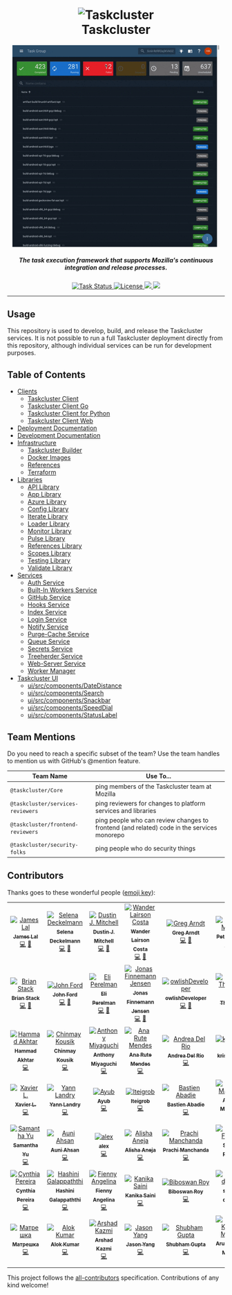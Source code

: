 <h1 align="center">
  <br>
  <img src="https://media.taskcluster.net/logo/logo.png" alt="Taskcluster" width="80">
  <br>
  Taskcluster
  <br>
</h1>

<p align="center">
  <img alt="Inspecting a task on Taskcluster UI" src="view-task-flow.gif" width="480px">
</p>

<h5 align="center">The task execution framework that supports Mozilla's continuous integration and release processes.</h5>

<p align="center">
  <a href="https://github.taskcluster.net/v1/repository/taskcluster/taskcluster/master/latest">
    <img src="https://github.taskcluster.net/v1/repository/taskcluster/taskcluster/master/badge.svg" alt="Task Status">
  </a>
  <a href="http://mozilla.org/MPL/2.0">
    <img src="https://img.shields.io/badge/license-MPL%202.0-orange.svg" alt="License">
  </a>
  <a href="https://www.irccloud.com/invite?channel=%23taskcluster&amp;hostname=irc.mozilla.org&amp;port=6697&amp;ssl=1" target="_blank">
    <img src="https://img.shields.io/badge/IRC-%23taskcluster-1e72ff.svg?style=flat"  height="20">
  </a>
  <a href="https://codecov.io/gh/taskcluster/taskcluster">
    <img src="https://codecov.io/gh/taskcluster/taskcluster/branch/master/graph/badge.svg" />
  </a>
</p>

<hr/>

## Usage

This repository is used to develop, build, and release the Taskcluster services.
It is not possible to run a full Taskcluster deployment directly from this repository, although individual services can be run for development purposes.

## Table of Contents

<!-- TOC BEGIN -->
* [Clients](clients#readme)
    * [Taskcluster Client](clients/client#readme)
    * [Taskcluster Client Go](clients/client-go#readme)
    * [Taskcluster Client for Python](clients/client-py#readme)
    * [Taskcluster Client Web](clients/client-web#readme)
* [Deployment Documentation](deployment-docs#readme)
* [Development Documentation](dev-docs#readme)
* [Infrastructure](infrastructure#readme)
    * [Taskcluster Builder](infrastructure/builder#readme)
    * [Docker Images](infrastructure/docker-images#readme)
    * [References](infrastructure/references#readme)
    * [Terraform](infrastructure/terraform#readme)
* [Libraries](libraries#readme)
    * [API Library](libraries/api#readme)
    * [App Library](libraries/app#readme)
    * [Azure Library](libraries/azure#readme)
    * [Config Library](libraries/config#readme)
    * [Iterate Library](libraries/iterate#readme)
    * [Loader Library](libraries/loader#readme)
    * [Monitor Library](libraries/monitor#readme)
    * [Pulse Library](libraries/pulse#readme)
    * [References Library](libraries/references#readme)
    * [Scopes Library](libraries/scopes#readme)
    * [Testing Library](libraries/testing#readme)
    * [Validate Library](libraries/validate#readme)
* [Services](services#readme)
    * [Auth Service](services/auth#readme)
    * [Built-In Workers Service](services/built-in-workers#readme)
    * [GitHub Service](services/github#readme)
    * [Hooks Service](services/hooks#readme)
    * [Index Service](services/index#readme)
    * [Login Service](services/login#readme)
    * [Notify Service](services/notify#readme)
    * [Purge-Cache Service](services/purge-cache#readme)
    * [Queue Service](services/queue#readme)
    * [Secrets Service](services/secrets#readme)
    * [Treeherder Service](services/treeherder#readme)
    * [Web-Server Service](services/web-server#readme)
    * [Worker Manager](services/worker-manager#readme)
* [Taskcluster UI](ui#readme)
    * [ui/src/components/DateDistance](ui/src/components/DateDistance#readme)
    * [ui/src/components/Search](ui/src/components/Search#readme)
    * [ui/src/components/Snackbar](ui/src/components/Snackbar#readme)
    * [ui/src/components/SpeedDial](ui/src/components/SpeedDial#readme)
    * [ui/src/components/StatusLabel](ui/src/components/StatusLabel#readme)
<!-- TOC END -->

## Team Mentions

Do you need to reach a specific subset of the team? Use the team handles to mention us with GitHub's @mention feature.

| Team Name | Use To... |
| --------- | --------- |
| `@taskcluster/Core` | ping members of the Taskcluster team at Mozilla |
| `@taskcluster/services-reviewers` | ping reviewers for changes to platform services and libraries  |
| `@taskcluster/frontend-reviewers` | ping people who can review changes to frontend (and related) code in the services monorepo |
| `@taskcluster/security-folks` | ping people who do security things |

## Contributors

Thanks goes to these wonderful people ([emoji key](https://allcontributors.org/docs/en/emoji-key)):

<!-- ALL-CONTRIBUTORS-LIST:START - Do not remove or modify this section -->
<!-- prettier-ignore -->
<table><tr><td align="center"><a href="https://conduit.vc/"><img src="https://avatars3.githubusercontent.com/u/322957?v=4" width="100px;" alt="James Lal"/><br /><sub><b>James Lal</b></sub></a><br /><a href="https://github.com/taskcluster/taskcluster/commits?author=lightsofapollo" title="Code">💻</a> <a href="#former-staff-lightsofapollo" title="Former Mozilla employee on Taskcluster team">👋</a></td><td align="center"><a href="https://github.com/selenamarie"><img src="https://avatars0.githubusercontent.com/u/54803?v=4" width="100px;" alt="Selena Deckelmann"/><br /><sub><b>Selena Deckelmann</b></sub></a><br /><a href="https://github.com/taskcluster/taskcluster/commits?author=selenamarie" title="Code">💻</a> <a href="#former-staff-selenamarie" title="Former Mozilla employee on Taskcluster team">👋</a></td><td align="center"><a href="http://code.v.igoro.us/"><img src="https://avatars3.githubusercontent.com/u/28673?v=4" width="100px;" alt="Dustin J. Mitchell"/><br /><sub><b>Dustin J. Mitchell</b></sub></a><br /><a href="https://github.com/taskcluster/taskcluster/commits?author=djmitche" title="Code">💻</a> <a href="#staff-djmitche" title="Current Mozilla employee on Taskcluster team">🔧</a></td><td align="center"><a href="https://walac.github.io"><img src="https://avatars1.githubusercontent.com/u/611309?v=4" width="100px;" alt="Wander Lairson Costa"/><br /><sub><b>Wander Lairson Costa</b></sub></a><br /><a href="https://github.com/taskcluster/taskcluster/commits?author=walac" title="Code">💻</a> <a href="#staff-walac" title="Current Mozilla employee on Taskcluster team">🔧</a></td><td align="center"><a href="https://github.com/gregarndt"><img src="https://avatars0.githubusercontent.com/u/2592630?v=4" width="100px;" alt="Greg Arndt"/><br /><sub><b>Greg Arndt</b></sub></a><br /><a href="https://github.com/taskcluster/taskcluster/commits?author=gregarndt" title="Code">💻</a> <a href="#former-staff-gregarndt" title="Former Mozilla employee on Taskcluster team">👋</a></td><td align="center"><a href="http://petemoore.github.io/"><img src="https://avatars0.githubusercontent.com/u/190790?v=4" width="100px;" alt="Pete Moore"/><br /><sub><b>Pete Moore</b></sub></a><br /><a href="https://github.com/taskcluster/taskcluster/commits?author=petemoore" title="Code">💻</a> <a href="#staff-petemoore" title="Current Mozilla employee on Taskcluster team">🔧</a></td><td align="center"><a href="http://hassanali.me"><img src="https://avatars0.githubusercontent.com/u/3766511?v=4" width="100px;" alt="Hassan Ali"/><br /><sub><b>Hassan Ali</b></sub></a><br /><a href="https://github.com/taskcluster/taskcluster/commits?author=helfi92" title="Code">💻</a> <a href="#staff-helfi92" title="Current Mozilla employee on Taskcluster team">🔧</a></td></tr><tr><td align="center"><a href="https://imbstack.com"><img src="https://avatars2.githubusercontent.com/u/127521?v=4" width="100px;" alt="Brian Stack"/><br /><sub><b>Brian Stack</b></sub></a><br /><a href="https://github.com/taskcluster/taskcluster/commits?author=imbstack" title="Code">💻</a> <a href="#staff-imbstack" title="Current Mozilla employee on Taskcluster team">🔧</a></td><td align="center"><a href="https://blog.johnford.org"><img src="https://avatars3.githubusercontent.com/u/607353?v=4" width="100px;" alt="John Ford"/><br /><sub><b>John Ford</b></sub></a><br /><a href="https://github.com/taskcluster/taskcluster/commits?author=jhford" title="Code">💻</a> <a href="#former-staff-jhford" title="Former Mozilla employee on Taskcluster team">👋</a></td><td align="center"><a href="http://eliperelman.com"><img src="https://avatars0.githubusercontent.com/u/285899?v=4" width="100px;" alt="Eli Perelman"/><br /><sub><b>Eli Perelman</b></sub></a><br /><a href="https://github.com/taskcluster/taskcluster/commits?author=eliperelman" title="Code">💻</a> <a href="#former-staff-eliperelman" title="Former Mozilla employee on Taskcluster team">👋</a></td><td align="center"><a href="https://jonasfj.dk/"><img src="https://avatars2.githubusercontent.com/u/149732?v=4" width="100px;" alt="Jonas Finnemann Jensen"/><br /><sub><b>Jonas Finnemann Jensen</b></sub></a><br /><a href="https://github.com/taskcluster/taskcluster/commits?author=jonasfj" title="Code">💻</a> <a href="#former-staff-jonasfj" title="Former Mozilla employee on Taskcluster team">👋</a></td><td align="center"><a href="https://medium.com/@bugzeeeeee/"><img src="https://avatars1.githubusercontent.com/u/18102552?v=4" width="100px;" alt="owlishDeveloper"/><br /><sub><b>owlishDeveloper</b></sub></a><br /><a href="https://github.com/taskcluster/taskcluster/commits?author=owlishDeveloper" title="Code">💻</a> <a href="#staff-owlishDeveloper" title="Current Mozilla employee on Taskcluster team">🔧</a></td><td align="center"><a href="http://grenade.github.io"><img src="https://avatars3.githubusercontent.com/u/111819?v=4" width="100px;" alt="Rob Thijssen"/><br /><sub><b>Rob Thijssen</b></sub></a><br /><a href="https://github.com/taskcluster/taskcluster/commits?author=grenade" title="Code">💻</a></td><td align="center"><a href="https://twitter.com/_reznord"><img src="https://avatars0.githubusercontent.com/u/3415488?v=4" width="100px;" alt="Anup"/><br /><sub><b>Anup</b></sub></a><br /><a href="https://github.com/taskcluster/taskcluster/commits?author=reznord" title="Code">💻</a></td></tr><tr><td align="center"><a href="https://hammad13060.github.io"><img src="https://avatars2.githubusercontent.com/u/12844417?v=4" width="100px;" alt="Hammad Akhtar"/><br /><sub><b>Hammad Akhtar</b></sub></a><br /><a href="https://github.com/taskcluster/taskcluster/commits?author=hammad13060" title="Code">💻</a></td><td align="center"><a href="http://ckousik.github.io"><img src="https://avatars2.githubusercontent.com/u/12830755?v=4" width="100px;" alt="Chinmay Kousik"/><br /><sub><b>Chinmay Kousik</b></sub></a><br /><a href="https://github.com/taskcluster/taskcluster/commits?author=ckousik" title="Code">💻</a></td><td align="center"><a href="https://acmiyaguchi.me"><img src="https://avatars1.githubusercontent.com/u/3304040?v=4" width="100px;" alt="Anthony Miyaguchi"/><br /><sub><b>Anthony Miyaguchi</b></sub></a><br /><a href="https://github.com/taskcluster/taskcluster/commits?author=acmiyaguchi" title="Code">💻</a></td><td align="center"><a href="http://anarute.com"><img src="https://avatars3.githubusercontent.com/u/333447?v=4" width="100px;" alt="Ana Rute Mendes"/><br /><sub><b>Ana Rute Mendes</b></sub></a><br /><a href="https://github.com/taskcluster/taskcluster/commits?author=anarute" title="Code">💻</a></td><td align="center"><a href="http://www.andreadelrio.me"><img src="https://avatars2.githubusercontent.com/u/4016496?v=4" width="100px;" alt="Andrea Del Rio"/><br /><sub><b>Andrea Del Rio</b></sub></a><br /><a href="https://github.com/taskcluster/taskcluster/commits?author=andreadelrio" title="Code">💻</a></td><td align="center"><a href="https://www.kristelteng.com/"><img src="https://avatars2.githubusercontent.com/u/9313149?v=4" width="100px;" alt="kristelteng"/><br /><sub><b>kristelteng</b></sub></a><br /><a href="https://github.com/taskcluster/taskcluster/commits?author=kristelteng" title="Code">💻</a></td><td align="center"><a href="https://github.com/elenasolomon"><img src="https://avatars2.githubusercontent.com/u/7040792?v=4" width="100px;" alt="Elena Solomon"/><br /><sub><b>Elena Solomon</b></sub></a><br /><a href="https://github.com/taskcluster/taskcluster/commits?author=elenasolomon" title="Code">💻</a></td></tr><tr><td align="center"><a href="https://github.com/t0xicCode"><img src="https://avatars3.githubusercontent.com/u/1268885?v=4" width="100px;" alt="Xavier L."/><br /><sub><b>Xavier L.</b></sub></a><br /><a href="https://github.com/taskcluster/taskcluster/commits?author=t0xicCode" title="Code">💻</a></td><td align="center"><a href="http://yannlandry.com"><img src="https://avatars2.githubusercontent.com/u/5789748?v=4" width="100px;" alt="Yann Landry"/><br /><sub><b>Yann Landry</b></sub></a><br /><a href="https://github.com/taskcluster/taskcluster/commits?author=yannlandry" title="Code">💻</a></td><td align="center"><a href="https://github.com/AyubMohamed"><img src="https://avatars2.githubusercontent.com/u/6386566?v=4" width="100px;" alt="Ayub"/><br /><sub><b>Ayub</b></sub></a><br /><a href="https://github.com/taskcluster/taskcluster/commits?author=AyubMohamed" title="Code">💻</a></td><td align="center"><a href="https://github.com/lteigrob"><img src="https://avatars0.githubusercontent.com/u/19479141?v=4" width="100px;" alt="lteigrob"/><br /><sub><b>lteigrob</b></sub></a><br /><a href="https://github.com/taskcluster/taskcluster/commits?author=lteigrob" title="Code">💻</a></td><td align="center"><a href="https://nextcairn.com"><img src="https://avatars3.githubusercontent.com/u/101004?v=4" width="100px;" alt="Bastien Abadie"/><br /><sub><b>Bastien Abadie</b></sub></a><br /><a href="https://github.com/taskcluster/taskcluster/commits?author=La0" title="Code">💻</a></td><td align="center"><a href="https://amjad.io"><img src="https://avatars3.githubusercontent.com/u/4323539?v=4" width="100px;" alt="Amjad Mashaal"/><br /><sub><b>Amjad Mashaal</b></sub></a><br /><a href="https://github.com/taskcluster/taskcluster/commits?author=TheNavigat" title="Code">💻</a></td><td align="center"><a href="https://github.com/tomprince"><img src="https://avatars3.githubusercontent.com/u/283816?v=4" width="100px;" alt="Tom Prince"/><br /><sub><b>Tom Prince</b></sub></a><br /><a href="https://github.com/taskcluster/taskcluster/commits?author=tomprince" title="Code">💻</a></td></tr><tr><td align="center"><a href="https://github.com/SamanthaYu"><img src="https://avatars2.githubusercontent.com/u/10355013?v=4" width="100px;" alt="Samantha Yu"/><br /><sub><b>Samantha Yu</b></sub></a><br /><a href="https://github.com/taskcluster/taskcluster/commits?author=SamanthaYu" title="Code">💻</a></td><td align="center"><a href="https://github.com/auni53"><img src="https://avatars0.githubusercontent.com/u/9661111?v=4" width="100px;" alt="Auni Ahsan"/><br /><sub><b>Auni Ahsan</b></sub></a><br /><a href="https://github.com/taskcluster/taskcluster/commits?author=auni53" title="Code">💻</a></td><td align="center"><a href="http://alexandrasp.github.io/"><img src="https://avatars0.githubusercontent.com/u/6344218?v=4" width="100px;" alt="alex"/><br /><sub><b>alex</b></sub></a><br /><a href="https://github.com/taskcluster/taskcluster/commits?author=alexandrasp" title="Code">💻</a></td><td align="center"><a href="https://alisha17.github.io/"><img src="https://avatars2.githubusercontent.com/u/13520250?v=4" width="100px;" alt="Alisha Aneja"/><br /><sub><b>Alisha Aneja</b></sub></a><br /><a href="https://github.com/taskcluster/taskcluster/commits?author=alisha17" title="Code">💻</a></td><td align="center"><a href="https://github.com/prachi1210"><img src="https://avatars3.githubusercontent.com/u/14016564?v=4" width="100px;" alt="Prachi Manchanda"/><br /><sub><b>Prachi Manchanda</b></sub></a><br /><a href="https://github.com/taskcluster/taskcluster/commits?author=prachi1210" title="Code">💻</a></td><td align="center"><a href="https://github.com/srfraser"><img src="https://avatars1.githubusercontent.com/u/5933384?v=4" width="100px;" alt="Simon Fraser"/><br /><sub><b>Simon Fraser</b></sub></a><br /><a href="https://github.com/taskcluster/taskcluster/commits?author=srfraser" title="Code">💻</a></td><td align="center"><a href="https://github.com/ydidwania"><img src="https://avatars1.githubusercontent.com/u/22861049?v=4" width="100px;" alt="Yashvardhan Didwania"/><br /><sub><b>Yashvardhan Didwania</b></sub></a><br /><a href="https://github.com/taskcluster/taskcluster/commits?author=ydidwania" title="Code">💻</a></td></tr><tr><td align="center"><a href="https://cynthiapereira.com"><img src="https://avatars3.githubusercontent.com/u/1923666?v=4" width="100px;" alt="Cynthia Pereira"/><br /><sub><b>Cynthia Pereira</b></sub></a><br /><a href="https://github.com/taskcluster/taskcluster/commits?author=cynthiapereira" title="Code">💻</a></td><td align="center"><a href="https://github.com/hashi93"><img src="https://avatars2.githubusercontent.com/u/12398942?v=4" width="100px;" alt="Hashini Galappaththi"/><br /><sub><b>Hashini Galappaththi</b></sub></a><br /><a href="https://github.com/taskcluster/taskcluster/commits?author=hashi93" title="Code">💻</a></td><td align="center"><a href="https://github.com/fiennyangeln"><img src="https://avatars1.githubusercontent.com/u/24544912?v=4" width="100px;" alt="Fienny Angelina"/><br /><sub><b>Fienny Angelina</b></sub></a><br /><a href="https://github.com/taskcluster/taskcluster/commits?author=fiennyangeln" title="Code">💻</a></td><td align="center"><a href="https://github.com/kanikasaini"><img src="https://avatars2.githubusercontent.com/u/20171105?v=4" width="100px;" alt="Kanika Saini"/><br /><sub><b>Kanika Saini</b></sub></a><br /><a href="https://github.com/taskcluster/taskcluster/commits?author=kanikasaini" title="Code">💻</a></td><td align="center"><a href="https://github.com/Biboswan"><img src="https://avatars2.githubusercontent.com/u/22202556?v=4" width="100px;" alt="Biboswan Roy"/><br /><sub><b>Biboswan Roy</b></sub></a><br /><a href="https://github.com/taskcluster/taskcluster/commits?author=Biboswan" title="Code">💻</a></td><td align="center"><a href="https://github.com/sudipt1999"><img src="https://avatars1.githubusercontent.com/u/38929617?v=4" width="100px;" alt="sudipt dabral"/><br /><sub><b>sudipt dabral</b></sub></a><br /><a href="https://github.com/taskcluster/taskcluster/commits?author=sudipt1999" title="Code">💻</a></td><td align="center"><a href="https://www.linkedin.com/in/ojaswin-mujoo/"><img src="https://avatars1.githubusercontent.com/u/35898543?v=4" width="100px;" alt="Ojaswin"/><br /><sub><b>Ojaswin</b></sub></a><br /><a href="https://github.com/taskcluster/taskcluster/commits?author=OjaswinM" title="Code">💻</a></td></tr><tr><td align="center"><a href="https://github.com/mrrrgn"><img src="https://avatars0.githubusercontent.com/u/42988373?v=4" width="100px;" alt="Матрешка"/><br /><sub><b>Матрешка</b></sub></a><br /><a href="https://github.com/taskcluster/taskcluster/commits?author=mrrrgn" title="Code">💻</a></td><td align="center"><a href="https://github.com/iFlameing"><img src="https://avatars3.githubusercontent.com/u/33936987?v=4" width="100px;" alt="Alok Kumar"/><br /><sub><b>Alok Kumar</b></sub></a><br /><a href="https://github.com/taskcluster/taskcluster/commits?author=iFlameing" title="Code">💻</a></td><td align="center"><a href="https://arshadkazmi42.github.io/"><img src="https://avatars3.githubusercontent.com/u/4654382?v=4" width="100px;" alt="Arshad Kazmi"/><br /><sub><b>Arshad Kazmi</b></sub></a><br /><a href="https://github.com/taskcluster/taskcluster/commits?author=arshadkazmi42" title="Code">💻</a></td><td align="center"><a href="https://github.com/projectyang"><img src="https://avatars3.githubusercontent.com/u/13473834?v=4" width="100px;" alt="Jason Yang"/><br /><sub><b>Jason Yang</b></sub></a><br /><a href="https://github.com/taskcluster/taskcluster/commits?author=projectyang" title="Code">💻</a></td><td align="center"><a href="https://github.com/shubhamgupta2956"><img src="https://avatars1.githubusercontent.com/u/43504292?v=4" width="100px;" alt="Shubham Gupta"/><br /><sub><b>Shubham Gupta</b></sub></a><br /><a href="https://github.com/taskcluster/taskcluster/commits?author=shubhamgupta2956" title="Code">💻</a></td><td align="center"><a href="https://github.com/arku"><img src="https://avatars2.githubusercontent.com/u/7039523?v=4" width="100px;" alt="Arun Kumar Mohan"/><br /><sub><b>Arun Kumar Mohan</b></sub></a><br /><a href="https://github.com/taskcluster/taskcluster/commits?author=arku" title="Code">💻</a></td><td align="center"><a href="http://coopcoopbware.tumblr.com/"><img src="https://avatars0.githubusercontent.com/u/609786?v=4" width="100px;" alt="Chris Cooper"/><br /><sub><b>Chris Cooper</b></sub></a><br /><a href="https://github.com/taskcluster/taskcluster/commits?author=ccooper" title="Code">💻</a></td></tr></table>

<!-- ALL-CONTRIBUTORS-LIST:END -->

This project follows the [all-contributors](https://github.com/all-contributors/all-contributors) specification. Contributions of any kind welcome!
